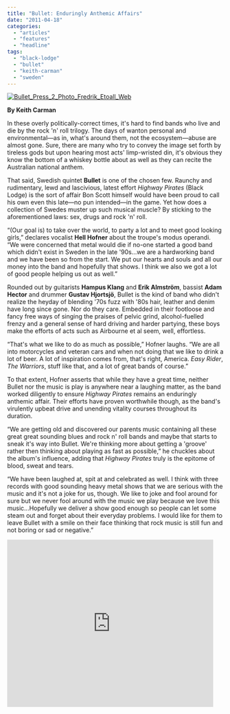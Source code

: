```yaml
---
title: "Bullet: Enduringly Anthemic Affairs"
date: "2011-04-18"
categories: 
  - "articles"
  - "features"
  - "headline"
tags: 
  - "black-lodge"
  - "bullet"
  - "keith-carman"
  - "sweden"
---
```


[![](http://www.hellbound.ca/wp-content/uploads/2011/04/Bullet_Press_2_Photo_Fredrik_Etoall_Web-595x446.jpg "Bullet_Press_2_Photo_Fredrik_Etoall_Web")](http://www.hellbound.ca/wp-content/uploads/2011/04/Bullet_Press_2_Photo_Fredrik_Etoall_Web.jpg)

**By Keith Carman**

In these overly politically-correct times, it's hard to find bands who live and die by the rock 'n' roll trilogy. The days of wanton personal and environmental—as in, what's around them, not the ecosystem—abuse are almost gone. Sure, there are many who try to convey the image set forth by tireless gods but upon hearing most acts' limp-wristed din, it's obvious they know the bottom of a whiskey bottle about as well as they can recite the Australian national anthem.

That said, Swedish quintet **Bullet** is one of the chosen few. Raunchy and rudimentary, lewd and lascivious, latest effort _Highway Pirates_ (Black Lodge) is the sort of affair Bon Scott himself would have been proud to call his own even this late—no pun intended—in the game. Yet how does a collection of Swedes muster up such musical muscle? By sticking to the aforementioned laws: sex, drugs and rock 'n' roll.

“(Our goal is) to take over the world, to party a lot and to meet good looking girls,” declares vocalist **Hell Hofner** about the troupe's modus operandi. “We were concerned that metal would die if no-one started a good band which didn't exist in Sweden in the late '90s...we are a hardworking band and we have been so from the start. We put our hearts and souls and all our money into the band and hopefully that shows. I think we also we got a lot of good people helping us out as well.”

Rounded out by guitarists **Hampus Klang** and **Erik Almström**, bassist **Adam Hector** and drummer **Gustav Hjortsjö**, Bullet is the kind of band who didn't realize the heyday of blending '70s fuzz with '80s hair, leather and denim have long since gone. Nor do they care. Embedded in their footloose and fancy free ways of singing the praises of pelvic grind, alcohol-fuelled frenzy and a general sense of hard driving and harder partying, these boys make the efforts of acts such as Airbourne et al seem, well, effortless.

“That's what we like to do as much as possible,” Hofner laughs. “We are all into motorcycles and veteran cars and when not doing that we like to drink a lot of beer. A lot of inspiration comes from, that's right, America. _Easy Rider_, _The Warriors_, stuff like that, and a lot of great bands of course.”

To that extent, Hofner asserts that while they have a great time, neither Bullet nor the music is play is anywhere near a laughing matter, as the band worked diligently to ensure _Highway Pirates_ remains an enduringly anthemic affair. Their efforts have proven worthwhile though, as the band's virulently upbeat drive and unending vitality courses throughout its duration.

“We are getting old and discovered our parents music containing all these great great sounding blues and rock n' roll bands and maybe that starts to sneak it's way into Bullet. We're thinking more about getting a 'groove' rather then thinking about playing as fast as possible,” he chuckles about the album's influence, adding that _Highway Pirates_ truly is the epitome of blood, sweat and tears.

“We have been laughed at, spit at and celebrated as well. I think with three records with good sounding heavy metal shows that we are serious with the music and it's not a joke for us, though. We like to joke and fool around for sure but we never fool around with the music we play because we love this music...Hopefully we deliver a show good enough so people can let some steam out and forget about their everyday problems. I would like for them to leave Bullet with a smile on their face thinking that rock music is still fun and not boring or sad or negative.”

<iframe title="YouTube video player" width="480" height="390" src="http://www.youtube.com/embed/0VLmEhh2YTs" frameborder="0" allowfullscreen></iframe>
